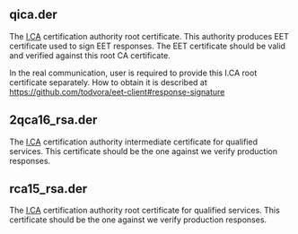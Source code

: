 
## qica.der
The [I.CA](http://www.ica.cz/English) certification authority root certificate.
This authority produces EET certificate used to sign EET responses. The EET certificate
should be valid and verified against this root CA certificate.

In the real communication, user is required to provide this I.CA root certificate separately.
How to obtain it is described at https://github.com/todvora/eet-client#response-signature

## 2qca16_rsa.der
The [I.CA](http://www.ica.cz/English) certification authority intermediate certificate for qualified services. This 
certificate should be the one against we verify production responses.

## rca15_rsa.der
The [I.CA](http://www.ica.cz/English) certification authority root certificate for qualified services. This 
certificate should be the one against we verify production responses.